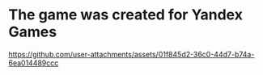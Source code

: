 # The game was created for Yandex Games



https://github.com/user-attachments/assets/01f845d2-36c0-44d7-b74a-6ea014489ccc


